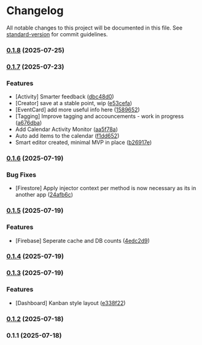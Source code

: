 # Changelog

All notable changes to this project will be documented in this file. See [standard-version](https://github.com/conventional-changelog/standard-version) for commit guidelines.

### [0.1.8](https://github.com/marvinbarretto/task-triage/compare/v0.1.7...v0.1.8) (2025-07-25)

### [0.1.7](https://github.com/marvinbarretto/task-triage/compare/v0.1.6...v0.1.7) (2025-07-23)


### Features

* [Activity] Smarter feedback ([dbc48d0](https://github.com/marvinbarretto/task-triage/commit/dbc48d0d6036dc001ddb2e0c718afbf724b40fc7))
* [Creator] save at a stable point, wip ([e53cefa](https://github.com/marvinbarretto/task-triage/commit/e53cefaf5e557af8172d19c21833580343a1975a))
* [EventCard] add more useful info here ([1589652](https://github.com/marvinbarretto/task-triage/commit/15896526295d326d73d588b774104f086dfc3fc4))
* [Tagging] Improve tagging and accouncements - work in progress ([a676dba](https://github.com/marvinbarretto/task-triage/commit/a676dbac03ff3bcf456aeb5ba22b127eeb9c18d5))
* Add Calendar Activity Monitor ([aa5f78a](https://github.com/marvinbarretto/task-triage/commit/aa5f78a2e87811f31967be8a223d7b972aabba20))
* Auto add items to the calendar ([f1dd652](https://github.com/marvinbarretto/task-triage/commit/f1dd652391c4847badd8a217011f7a94454fbae9))
* Smart editor created, minimal MVP in place ([b26917e](https://github.com/marvinbarretto/task-triage/commit/b26917e31646d60fb8f38cefa9d46bc34e148956))

### [0.1.6](https://github.com/marvinbarretto/task-triage/compare/v0.1.5...v0.1.6) (2025-07-19)


### Bug Fixes

* [Firestore] Apply injector context per method is now necessary as its in another app ([24afb6c](https://github.com/marvinbarretto/task-triage/commit/24afb6c6fdb26760aa382df971976d582aad2bf5))

### [0.1.5](https://github.com/marvinbarretto/task-triage/compare/v0.1.4...v0.1.5) (2025-07-19)


### Features

* [Firebase] Seperate cache and DB counts ([4edc2d9](https://github.com/marvinbarretto/task-triage/commit/4edc2d953c73d673e5328295689a379fc43e8aa8))

### [0.1.4](https://github.com/marvinbarretto/task-triage/compare/v0.1.3...v0.1.4) (2025-07-19)

### [0.1.3](https://github.com/marvinbarretto/task-triage/compare/v0.1.2...v0.1.3) (2025-07-19)


### Features

* [Dashboard] Kanban style layout ([e338f22](https://github.com/marvinbarretto/task-triage/commit/e338f2298a8ae23d3c31311fd6d2be86220fd307))

### [0.1.2](https://github.com/marvinbarretto/task-triage/compare/v0.1.1...v0.1.2) (2025-07-18)

### 0.1.1 (2025-07-18)
